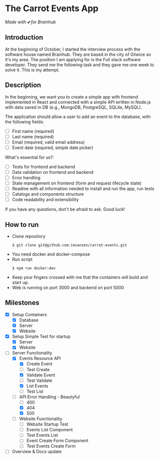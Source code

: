# The Carrot Events App
_Made with 💕 for Brainhub_

## Introduction
At the beginning of October, I started the interview process with the software house named Brainhub. They are based in the city of Gliwice so it's my area. The position I am applying for is the Full stack software developer. They send me the following task and they gave me one week to solve it. This is my attempt.

## Description
In the beginning, we want you to create a simple app with frontend implemented in React and connected with a simple API written in Node.js with data saved in DB (e.g., MongoDB, PostgreSQL, SQLite, MySQL).

The application should allow a user to add an event to the database, with the
following fields:
 - [ ] First name (required)
 - [ ] Last name (required)
 - [ ] Email (required, valid email address)
 - [ ] Event date (required, simple date picker)

What's essential for us?:
 - [ ] Tests for frontend and backend
 - [ ] Data validation on frontend and backend
 - [ ] Error handling
 - [ ] State management on frontend (form and request lifecycle state)
 - [ ] Readme with all information needed to install and run the app, run tests
 - [ ] Catalogs and components structure
 - [ ] Code readability and extensibility

If you have any questions, don't be afraid to ask. Good luck!

## How to run
 - Clone repository
   ```
   $ git clone git@github.com:imvanzen/carrot-events.git 
   ```
 - You need docker and docker-compose
 - Run script
   ```
   $ npm run docker:dev
   ```
 - Keep your fingers crossed with me that the containers will build and start up.
 - Web is running on port 3000 and backend on port 5000
   

## Milestones
 - [x] Setup Containers
   - [x] Database 
   - [x] Server
   - [x] Website
 - [x] Setup Simple Test for startup
   - [x] Server
   - [x] Website
 - [ ] Server Functionality
   - [x] Events Resource API
     - [x] Create Event
     - [ ] Test Create
     - [x] Validate Event
     - [ ] Test Validate
     - [x] List Events
     - [ ] Test List
   - [ ] API Error Handling - Beautyful
     - [ ] 400
     - [x] 404
     - [x] 500
   - [ ] Website Functionality
     - [ ] Website Startup Test
     - [ ] Events List Component
     - [ ] Test Events List
     - [ ] Event Create Form Component
     - [ ] Test Events Create Form
 - [ ] Overview & Docs update
